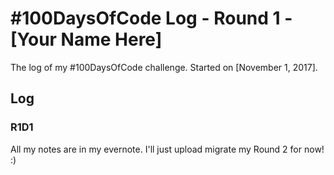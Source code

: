 # #100DaysOfCode Log - Round 1 - [Your Name Here]

The log of my #100DaysOfCode challenge. Started on [November 1, 2017].

## Log

### R1D1 
All my notes are in my evernote. I'll just upload migrate my Round 2 for now! :)
